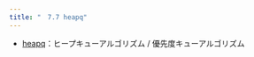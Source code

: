```yaml
---
title: "　7.7 heapq"
---
```


* [heapq](https://docs.python.org/ja/3/library/heapq.html#module-heapq)：ヒープキューアルゴリズム / 優先度キューアルゴリズム